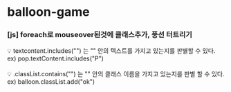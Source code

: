 # balloon-game
<h3>[js] foreach로 mouseover된것에 클래스추가, 풍선 터트리기</h3>

💡 textcontent.includes("") 는 "" 안의 텍스트를 가지고 있는지를 판별할 수 있다.
<br>
 ex) pop.textContent.includes("P")
<br><br>
💡 .classList.contains("") 는 "" 안의 클래스 이름을 가지고 있는지를 판별 할 수 있다.
<br>
 ex) balloon.classList.add("ok")
